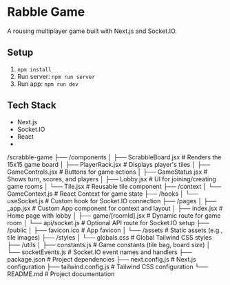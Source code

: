 # Rabble Game

A rousing multiplayer game built with Next.js and Socket.IO.

## Setup
1. `npm install`
2. Run server: `npm run server`
3. Run app: `npm run dev`

## Tech Stack
- Next.js
- Socket.IO
- React
- 
/scrabble-game
├── /components
│   ├── ScrabbleBoard.jsx          # Renders the 15x15 game board
│   ├── PlayerRack.jsx            # Displays player's tiles
│   ├── GameControls.jsx          # Buttons for game actions
│   ├── GameStatus.jsx            # Shows turn, scores, and players
│   ├── Lobby.jsx                 # UI for joining/creating game rooms
│   └── Tile.jsx                  # Reusable tile component
├── /context
│   └── GameContext.js            # React Context for game state
├── /hooks
│   └── useSocket.js              # Custom hook for Socket.IO connection
├── /pages
│   ├── _app.jsx                  # Custom App component for context and layout
│   ├── index.jsx                 # Home page with lobby
│   ├── game/[roomId].jsx         # Dynamic route for game room
│   └── api/socket.js             # Optional API route for Socket.IO setup
├── /public
│   ├── favicon.ico               # App favicon
│   └── /assets                   # Static assets (e.g., tile images)
├── /styles
│   └── globals.css               # Global Tailwind CSS styles
├── /utils
│   ├── constants.js              # Game constants (tile bag, board size)
│   └── socketEvents.js           # Socket.IO event names and handlers
├── package.json                  # Project dependencies
├── next.config.js                # Next.js configuration
├── tailwind.config.js            # Tailwind CSS configuration
└── README.md                     # Project documentation